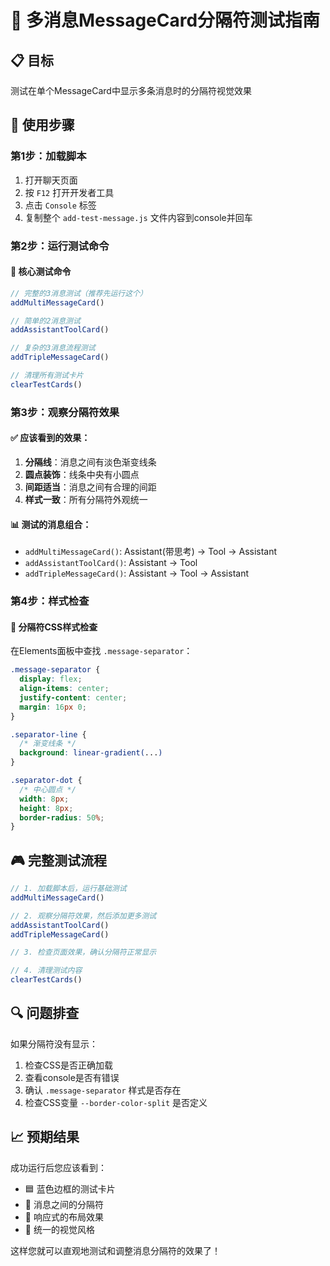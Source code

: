 # 🎯 多消息MessageCard分隔符测试指南

## 📋 目标
测试在单个MessageCard中显示多条消息时的分隔符视觉效果

## 🚀 使用步骤

### 第1步：加载脚本
1. 打开聊天页面
2. 按 `F12` 打开开发者工具
3. 点击 `Console` 标签
4. 复制整个 `add-test-message.js` 文件内容到console并回车

### 第2步：运行测试命令

#### 🎯 **核心测试命令**
```javascript
// 完整的3消息测试（推荐先运行这个）
addMultiMessageCard()

// 简单的2消息测试
addAssistantToolCard()  

// 复杂的3消息流程测试
addTripleMessageCard()

// 清理所有测试卡片
clearTestCards()
```

### 第3步：观察分隔符效果

#### ✅ **应该看到的效果：**
1. **分隔线**：消息之间有淡色渐变线条
2. **圆点装饰**：线条中央有小圆点
3. **间距适当**：消息之间有合理的间距
4. **样式一致**：所有分隔符外观统一

#### 📊 **测试的消息组合：**
- `addMultiMessageCard()`: Assistant(带思考) → Tool → Assistant
- `addAssistantToolCard()`: Assistant → Tool  
- `addTripleMessageCard()`: Assistant → Tool → Assistant

### 第4步：样式检查

#### 🎨 **分隔符CSS样式检查**
在Elements面板中查找 `.message-separator`：
```css
.message-separator {
  display: flex;
  align-items: center;
  justify-content: center;
  margin: 16px 0;
}

.separator-line {
  /* 渐变线条 */
  background: linear-gradient(...)
}

.separator-dot {
  /* 中心圆点 */
  width: 8px;
  height: 8px;
  border-radius: 50%;
}
```

## 🎮 **完整测试流程**

```javascript
// 1. 加载脚本后，运行基础测试
addMultiMessageCard()

// 2. 观察分隔符效果，然后添加更多测试
addAssistantToolCard()
addTripleMessageCard()

// 3. 检查页面效果，确认分隔符正常显示

// 4. 清理测试内容
clearTestCards()
```

## 🔍 **问题排查**

如果分隔符没有显示：
1. 检查CSS是否正确加载
2. 查看console是否有错误
3. 确认 `.message-separator` 样式是否存在
4. 检查CSS变量 `--border-color-split` 是否定义

## 📈 **预期结果**

成功运行后您应该看到：
- 🟦 蓝色边框的测试卡片  
- 🔀 消息之间的分隔符
- 📱 响应式的布局效果
- 🎨 统一的视觉风格

这样您就可以直观地测试和调整消息分隔符的效果了！
